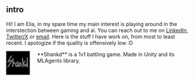 ## intro
Hi! I am Elia, in my spare time my main interest is playing around in the interstection between gaming and ai. You can reach out to me on [LinkedIn](https://www.linkedin.com/in/elia-chinellato-041a695a/), [Twitter/X](https://twitter.com/codewithnohands) or [email](eliachinellato@gmail.com). Here is the stuff I have work on, from most to least recent. I apologize if the quality is offensively low :D 

<div style="display: flex; align-items: flex-start;">  <img src="assets/shankd_logo.png" alt="Image" style="width: 64px; height: auto; margin-right: 20px;"> <div> **Shankd** is a 1v1 battling game. Made in Unity and its MLAgents library. </div> </div>
